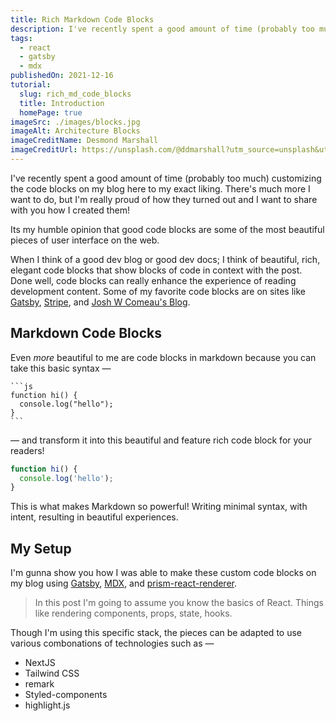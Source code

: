 ```yaml
---
title: Rich Markdown Code Blocks
description: I've recently spent a good amount of time (probably too much) customizing the code blocks on my blog here to my exact liking. There's much more I want to do, but I'm really proud of how they turned out and I want to share with you how I created them!
tags:
  - react
  - gatsby
  - mdx
publishedOn: 2021-12-16
tutorial:
  slug: rich_md_code_blocks
  title: Introduction
  homePage: true
imageSrc: ./images/blocks.jpg
imageAlt: Architecture Blocks
imageCreditName: Desmond Marshall
imageCreditUrl: https://unsplash.com/@ddmarshall?utm_source=unsplash&utm_medium=referral&utm_content=creditCopyText
---
```


I've recently spent a good amount of time (probably too much) customizing the code blocks on my blog here to my exact liking. There's much more I want to do, but I'm really proud of how they turned out and I want to share with you how I created them!

Its my humble opinion that good code blocks are some of the most beautiful pieces of user interface on the web.

When I think of a good dev blog or good dev docs; I think of beautiful, rich, elegant code blocks that show blocks of code in context with the post. Done well, code blocks can really enhance the experience of reading development content. Some of my favorite code blocks are on sites like
[Gatsby](gatsbyjs.com/), [Stripe](https://stripe.com/docs/js), and [Josh W Comeau's Blog](https://www.joshwcomeau.com).

## Markdown Code Blocks

Even _more_ beautiful to me are code blocks in markdown because you can take this basic syntax —

````
```js
function hi() {
  console.log("hello");
}
```
````

— and transform it into this beautiful and feature rich code block for your readers!

```js
function hi() {
  console.log('hello');
}
```

This is what makes Markdown so powerful! Writing minimal syntax, with intent, resulting in beautiful experiences.

## My Setup

I'm gunna show you how I was able to make these custom code blocks on my blog using [Gatsby](https://gatsbyjs.com/), [MDX](https://mdxjs.com/), and [prism-react-renderer](https://github.com/FormidableLabs/prism-react-renderer).

> In this post I'm going to assume you know the basics of React. Things like rendering components, props, state, hooks.

Though I'm using this specific stack, the pieces can be adapted to use various combonations of technologies such as —

- NextJS
- Tailwind CSS
- remark
- Styled-components
- highlight.js
